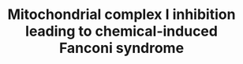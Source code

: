 ---
annotations:
- id: PW:0000262
  parent: classic metabolic pathway
  type: Pathway Ontology
  value: altered metabolic pathway
- id: DOID:1062
  parent: null
  type: Disease Ontology
  value: Fanconi syndrome
authors:
- Marvin M2
- Egonw
- Eweitz
- Finterly
communities:
- AOP
description: 'This pathway is a meta-pathway that represents an updated version of
  the Adverse Outcome Pathway 276: Inhibition of complex I of the electron transport
  chain leading to chemical induced Fanconi syndrome (https://aopwiki.org/aops/276).
  All Key Events are present as Key Event nodes, with their corresponding molecular
  pathways as pathway nodes.'
last-edited: 2021-05-28
organisms:
- Homo sapiens
redirect_from:
- /index.php/Pathway:WP4944
- /instance/WP4944
revision: null
schema-jsonld:
- '@context': https://schema.org/
  '@id': https://wikipathways.github.io/pathways/WP4944.html
  '@type': Dataset
  creator:
    '@type': Organization
    name: WikiPathways
  description: 'This pathway is a meta-pathway that represents an updated version
    of the Adverse Outcome Pathway 276: Inhibition of complex I of the electron transport
    chain leading to chemical induced Fanconi syndrome (https://aopwiki.org/aops/276).
    All Key Events are present as Key Event nodes, with their corresponding molecular
    pathways as pathway nodes.'
  keywords:
  - ''
  - Apoptosis
  - Assembly of mitochondrial complex I
  - Autophagy
  - Decreased mitochondrial oxidative phosphorylation
  - Decreased proximal tubule vectorial transport
  - Deguelin
  - Ferroptosis
  - Impaired proteostasis
  - 'KE1477: Decrease, OXPHOS'
  - 'KE1562: Decreased Na/K ATPase activity'
  - 'KE1563: Decreased proximal tubular vectorial transport'
  - 'KE1564: Chemical induced Fanconi syndrome'
  - 'KE55: N/A, Cell injury/death'
  - 'KE887: Inhibition, '
  - 'KE888: Binding of inhibitor, '
  - 'KE889: Impaired, Proteostasis'
  - NADH-ubiquinone oxidoreductase (complex I)
  - Necrosis
  - Oxidative stress response
  - Rotenone
  - Unfolded Protein Response
  license: CC0
  name: Mitochondrial complex I inhibition leading to chemical-induced Fanconi syndrome
seo: CreativeWork
title: Mitochondrial complex I inhibition leading to chemical-induced Fanconi syndrome
wpid: WP4944
---